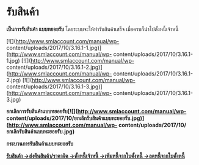 # รับสินค้า

**เป็นการรับสินค้า แบบทยอยรับ** โดยระบบจะให้ทำรับสินค้าเสร็จ
เมื่อครบก็นำไปตั้งหนี้เจ้าหนี้

[![](http://www.smlaccount.com/manual/wp-
content/uploads/2017/10/3.16.1-1.jpg)](http://www.smlaccount.com/manual/wp-
content/uploads/2017/10/3.16.1-1.jpg)
[![](http://www.smlaccount.com/manual/wp-
content/uploads/2017/10/3.16.1-2.jpg)](http://www.smlaccount.com/manual/wp-
content/uploads/2017/10/3.16.1-2.jpg)
[![](http://www.smlaccount.com/manual/wp-
content/uploads/2017/10/3.16.1-3.jpg)](http://www.smlaccount.com/manual/wp-
content/uploads/2017/10/3.16.1-3.jpg)



**ยกเลิกการรับสินค้าแบบทยอยรับ[![](http://www.smlaccount.com/manual/wp-
content/uploads/2017/10/ยกเลิกรับสินค้าแบบทะยอยรับ.jpg)](http://www.smlaccount.com/manual/wp-
content/uploads/2017/10/ยกเลิกรับสินค้าแบบทะยอยรับ.jpg)**



**กระบวนการรับสินค้าแบบทะยอยรับ**

[**รับสินค้า
->**](http://www.smlaccount.com/manual/?page_id=680)[**ส่งคืนสินค้า/ราคาผิด
->**](http://www.smlaccount.com/manual/?page_id=684)[**ตั้งหนี้เจ้าหนี้
->**](http://www.smlaccount.com/manual/?page_id=688)[**เพิ่มหนี้จากใบตั้งหนี้
->**](http://www.smlaccount.com/manual/?page_id=692)[**ลดหนี้จากใบตั้งหนี้**](http://www.smlaccount.com/manual/?page_id=696)

